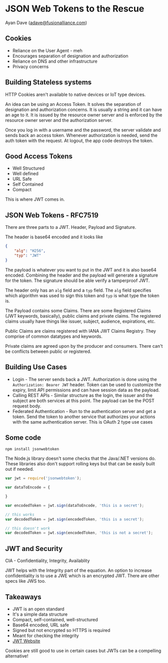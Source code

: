 # JSON Web Tokens to the Rescue

Ayan Dave (adave@fusionalliance.com)

## Cookies

* Reliance on the User Agent - meh
* Encourages separation of designation and authorization
* Reliance on DNS and other infrastructure
* Privacy concerns

## Building Stateless systems

HTTP Cookies aren't available to native devices or IoT type devices.

An idea can be using an Access Token. It solves the separation of designation and authorization concerns. It is usually a string and it can have an age to it. It is issued by the resource owner server and is enforced by the resource owner server and the authorization server.

Once you log in with a username and the password, the server validate and sends back an access token. Whenever authorization is needed, send the auth token with the request. At logout, the app code destroys the token.

## Good Access Tokens

* Well Structured
* Well defined
* URL Safe
* Self Contained
* Compact

This is where JWT comes in.

## JSON Web Tokens - RFC7519

There are three parts to a JWT. Header, Payload and Signature.

The header is base64 encoded and it looks like

```json
{
    "alg": "H256",
    "typ": "JWT"
}
```

The payload is whatever you want to put in the JWT and it is also base64 encoded. Combining the header and the payload will generate a signature for the token. The signature should be able verify a tamperproof JWT.

The header only has an `alg` field and a `typ` field. The `alg` field specifies which algorithm was used to sign this token and `typ` is what type the token is.

The Payload contains some Claims. There are some Registered Claims (JWT keywords, basically), public claims and private claims. The registered claims usually have things like issuer, subject, audience, expirations, etc.

Public Claims are claims registered with IANA JWT Claims Registry. They comprise of common datatypes and keywords.

Private claims are agreed upon by the producer and consumers. There can't be conflicts between public or registered.

## Building Use Cases

* Login - The server sends back a JWT. Authorization is done using the `Authorization: Bearer JWT` header. Token can be used to customize the expiry, limit API permissions and can have session data as the payload.
* Calling REST APIs - Similar structure as the login, the issuer and the subject are both services at this point. The payload can be the POST request body.
* Federated Authentication - Run to the authentication server and get a token. Send the token to another service that authorizes your actions with the same authentication server. This is OAuth 2 type use cases

## Some code

`npm install jsonwebtoken`

The Node.js library doesn't some checks that the Java/.NET versions do. These libraries also don't support rolling keys but that can be easily built out if needed.

```javascript
var jwt = require('jsonwebtoken');

var dataToEncode = {

}

var encodedToken = jwt.sign(dataToEncode, 'this is a secret');

// this works
var decodedToken = jwt.sign(encodedToken, 'this is a secret');

// this doesn't work
var decodedToken = jwt.sign(encodedToken, 'this is not a secret');
```

## JWT and Security

CIA - Confidentiality, Integrity, Availablity

JWT helps with the Integrity part of the equation. An option to increase confidentiality is to use a JWE which is an encrypted JWT. There are other specs like JWS too.

## Takeaways

* JWT is an open standard
* It's a simple data structure
* Compact, self-contained, well-structured
* Base64 encoded, URL safe
* Signed but not encrypted so HTTPS is required
* Meant for checking the integrity
* [JWT Website](https://jwt.io)

Cookies are still good to use in certain cases but JWTs can be a compelling alternative!
